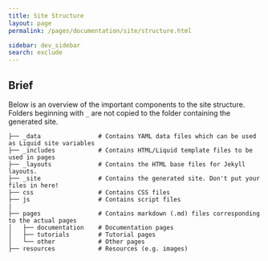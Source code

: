 ```yaml
---
title: Site Structure
layout: page
permalink: /pages/documentation/site/structure.html

sidebar: dev_sidebar
search: exclude
---
```



## Brief

Below is an overview of the important components to the site structure. Folders beginning with
`_` are not copied to the folder containing the generated site.

```
├── _data                # Contains YAML data files which can be used as Liquid site variables
├── _includes            # Contains HTML/Liquid template files to be used in pages
├── _layouts             # Contains the HTML base files for Jekyll layouts.
├── _site                # Contains the generated site. Don't put your files in here!
├── css                  # Contains CSS files
├── js                   # Contains script files
| 
├── pages                # Contains markdown (.md) files corresponding to the actual pages
│   ├── documentation    # Documentation pages
│   ├── tutorials        # Tutorial pages
│   └── other            # Other pages
├── resources            # Resources (e.g. images)
```


